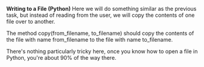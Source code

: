 <b>Writing to a File (Python)</b>
Here we will do something similar as the previous task, but instead of reading from the user, we will copy the contents of one file over to another.

The method copy(from_filename, to_filename) should copy the contents of the file with name from_filename to the file with name to_filename.

There's nothing particularly tricky here, once you know how to open a file in Python, you're about 90% of the way there.